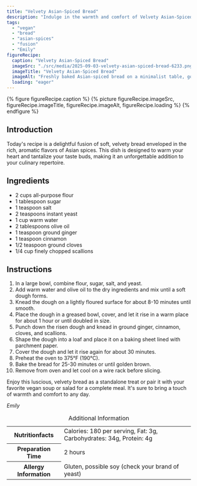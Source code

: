 ```yaml
---
title: "Velvety Asian-Spiced Bread"
description: "Indulge in the warmth and comfort of Velvety Asian-Spiced Bread, a perfect blend of soft bread and aromatic Asian spices, ideal for any day."
tags:
  - "vegan"
  - "bread"
  - "asian-spices"
  - "fusion"
  - "Emily"
figureRecipe: 
  caption: "Velvety Asian-Spiced Bread"
  imageSrc: "./src/media/2025-09-03-velvety-asian-spiced-bread-6233.png"
  imageTitle: "Velvety Asian-Spiced Bread"
  imageAlt: "Freshly baked Asian-spiced bread on a minimalist table, golden-brown with a fluffy interior, surrounded by spices and scallions."
  loading: "eager"
---
```


{% figure figureRecipe.caption %}
{% picture figureRecipe.imageSrc, figureRecipe.imageTitle, figureRecipe.imageAlt, figureRecipe.loading %}
{% endfigure %}

## Introduction

Today's recipe is a delightful fusion of soft, velvety bread enveloped in the rich, aromatic flavors of Asian spices. This dish is designed to warm your heart and tantalize your taste buds, making it an unforgettable addition to your culinary repertoire.

## Ingredients

- 2 cups all-purpose flour
- 1 tablespoon sugar
- 1 teaspoon salt
- 2 teaspoons instant yeast
- 1 cup warm water
- 2 tablespoons olive oil
- 1 teaspoon ground ginger
- 1 teaspoon cinnamon
- 1/2 teaspoon ground cloves
- 1/4 cup finely chopped scallions

## Instructions

1. In a large bowl, combine flour, sugar, salt, and yeast.
2. Add warm water and olive oil to the dry ingredients and mix until a soft dough forms.
3. Knead the dough on a lightly floured surface for about 8-10 minutes until smooth.
4. Place the dough in a greased bowl, cover, and let it rise in a warm place for about 1 hour or until doubled in size.
5. Punch down the risen dough and knead in ground ginger, cinnamon, cloves, and scallions.
6. Shape the dough into a loaf and place it on a baking sheet lined with parchment paper.
7. Cover the dough and let it rise again for about 30 minutes.
8. Preheat the oven to 375°F (190°C).
9. Bake the bread for 25-30 minutes or until golden brown.
10. Remove from oven and let cool on a wire rack before slicing.

Enjoy this luscious, velvety bread as a standalone treat or pair it with your favorite vegan soup or salad for a complete meal. It's sure to bring a touch of warmth and comfort to any day.

*Emily*

<table><caption class='sr-only'>Additional Information</caption><tr><th>Nutritionfacts</th><td>Calories: 180 per serving, Fat: 3g, Carbohydrates: 34g, Protein: 4g&nbsp;</td></tr><tr><th>Preparation Time</th><td>2 hours&nbsp;</td></tr><tr><th>Allergy Information</th><td>Gluten, possible soy (check your brand of yeast)&nbsp;</td></tr></table>

